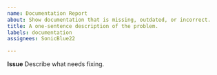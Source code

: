 ```yaml
---
name: Documentation Report
about: Show documentation that is missing, outdated, or incorrect.
title: A one-sentence description of the problem.
labels: documentation
assignees: SonicBlue22

---
```


**Issue**
Describe what needs fixing.
